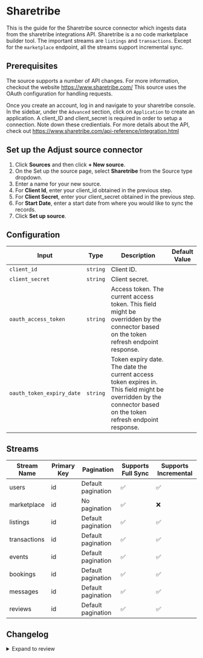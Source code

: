 # Sharetribe

This is the guide for the Sharetribe source connector which ingests data from the sharetribe integrations API.
Sharetribe is a no code marketplace builder tool. The important streams are `listings` and `transactions`.
Except for the `marketplace` endpoint, all the streams support incremental sync.

## Prerequisites

The source supports a number of API changes. For more information, checkout the website https://www.sharetribe.com/
This source uses the OAuth configuration for handling requests.

Once you create an account, log in and navigate to your sharetribe console.
In the sidebar, under the `Advanced` section, click on `Application` to create an application.
A client_ID and client_secret is required in order to setup a connection. Note down these credientials.
For more details about the API, check out https://www.sharetribe.com/api-reference/integration.html

## Set up the Adjust source connector

1. Click **Sources** and then click **+ New source**.
2. On the Set up the source page, select **Sharetribe** from the Source type dropdown.
3. Enter a name for your new source.
4. For **Client Id**, enter your client_id obtained in the previous step.
5. For **Client Secret**, enter your client_secret obtained in the previous step.
6. For **Start Date**, enter a start date from where you would like to sync the records.
7. Click **Set up source**.

## Configuration

| Input | Type | Description | Default Value |
|-------|------|-------------|---------------|
| `client_id` | `string` | Client ID.  |  |
| `client_secret` | `string` | Client secret.  |  |
| `oauth_access_token` | `string` | Access token. The current access token. This field might be overridden by the connector based on the token refresh endpoint response. |  |
| `oauth_token_expiry_date` | `string` | Token expiry date. The date the current access token expires in. This field might be overridden by the connector based on the token refresh endpoint response. |  |

## Streams
| Stream Name | Primary Key | Pagination | Supports Full Sync | Supports Incremental |
|-------------|-------------|------------|---------------------|----------------------|
| users | id | Default pagination | ✅ |   ✅ |
| marketplace | id | No pagination | ✅ |  ❌  |
| listings | id | Default pagination | ✅ |  ✅  |
| transactions | id | Default pagination | ✅ |  ✅  |
| events | id | Default pagination | ✅ |  ✅  |
| bookings | id | Default pagination | ✅ |  ✅  |
| messages | id | Default pagination | ✅ |  ✅  |
| reviews | id | Default pagination | ✅ |  ✅  |

## Changelog

<details>
  <summary>Expand to review</summary>

| Version          | Date              | Pull Request | Subject        |
|------------------|-------------------|--------------|----------------|
| 0.0.21 | 2025-05-04 | [59601](https://github.com/airbytehq/airbyte/pull/59601) | Update dependencies |
| 0.0.20 | 2025-04-27 | [58408](https://github.com/airbytehq/airbyte/pull/58408) | Update dependencies |
| 0.0.19 | 2025-04-12 | [57945](https://github.com/airbytehq/airbyte/pull/57945) | Update dependencies |
| 0.0.18 | 2025-04-05 | [57414](https://github.com/airbytehq/airbyte/pull/57414) | Update dependencies |
| 0.0.17 | 2025-03-29 | [56883](https://github.com/airbytehq/airbyte/pull/56883) | Update dependencies |
| 0.0.16 | 2025-03-22 | [56244](https://github.com/airbytehq/airbyte/pull/56244) | Update dependencies |
| 0.0.15 | 2025-03-09 | [55646](https://github.com/airbytehq/airbyte/pull/55646) | Update dependencies |
| 0.0.14 | 2025-03-01 | [55125](https://github.com/airbytehq/airbyte/pull/55125) | Update dependencies |
| 0.0.13 | 2025-02-22 | [54518](https://github.com/airbytehq/airbyte/pull/54518) | Update dependencies |
| 0.0.12 | 2025-02-15 | [54051](https://github.com/airbytehq/airbyte/pull/54051) | Update dependencies |
| 0.0.11 | 2025-02-08 | [53516](https://github.com/airbytehq/airbyte/pull/53516) | Update dependencies |
| 0.0.10 | 2025-02-01 | [53023](https://github.com/airbytehq/airbyte/pull/53023) | Update dependencies |
| 0.0.9 | 2025-01-25 | [52485](https://github.com/airbytehq/airbyte/pull/52485) | Update dependencies |
| 0.0.8 | 2025-01-18 | [51884](https://github.com/airbytehq/airbyte/pull/51884) | Update dependencies |
| 0.0.7 | 2025-01-11 | [51369](https://github.com/airbytehq/airbyte/pull/51369) | Update dependencies |
| 0.0.6 | 2024-12-28 | [50728](https://github.com/airbytehq/airbyte/pull/50728) | Update dependencies |
| 0.0.5 | 2024-12-21 | [49709](https://github.com/airbytehq/airbyte/pull/49709) | Update dependencies |
| 0.0.4 | 2024-12-12 | [49327](https://github.com/airbytehq/airbyte/pull/49327) | Update dependencies |
| 0.0.3 | 2024-12-11 | [49055](https://github.com/airbytehq/airbyte/pull/49055) | Starting with this version, the Docker image is now rootless. Please note that this and future versions will not be compatible with Airbyte versions earlier than 0.64 |
| 0.0.2 | 2024-11-04 | [48188](https://github.com/airbytehq/airbyte/pull/48188) | Update dependencies |
| 0.0.1 | 2024-10-03 | | Initial release by [@aazam-gh](https://github.com/aazam-gh) via Connector Builder |

</details>
